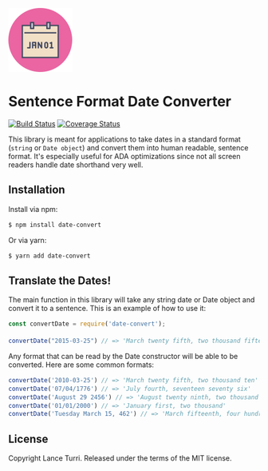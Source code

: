 ![date-convert](./images/logo.png)

# Sentence Format Date Converter

[![Build Status](https://travis-ci.org/LanceTurri/date-convert.svg?branch=develop)](https://travis-ci.org/LanceTurri/date-convert)
[![Coverage Status](https://coveralls.io/repos/github/LanceTurri/date-convert/badge.svg?branch=develop)](https://coveralls.io/github/LanceTurri/date-convert?branch=develop)

This library is meant for applications to take dates in a standard format (`string` or `Date object`) and convert them into human readable, sentence format. It's especially useful for ADA optimizations since not all screen readers handle date shorthand very well. 

## Installation

Install via npm:

```sh
$ npm install date-convert
```

Or via yarn:

```sh
$ yarn add date-convert
```

## Translate the Dates!
The main function in this library will take any string date or Date object and convert it to a sentence. This is an example of how to use it:

```javascript
const convertDate = require('date-convert');

convertDate("2015-03-25") // => 'March twenty fifth, two thousand fifteen'
```

Any format that can be read by the Date constructor will be able to be converted. Here are some common formats:

```javascript
convertDate('2010-03-25') // => 'March twenty fifth, two thousand ten'
convertDate('07/04/1776') // => 'July fourth, seventeen seventy six'
convertDate('August 29 2456') // => 'August twenty ninth, two thousand fifty six'
convertDate('01/01/2000') // => 'January first, two thousand'
convertDate('Tuesday March 15, 462') // => 'March fifteenth, four hundred sixty two'
```

## License

Copyright Lance Turri. Released under the terms of the MIT license.
